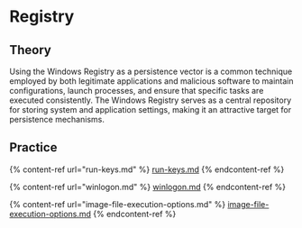 # Registry

## Theory&#x20;

Using the Windows Registry as a persistence vector is a common technique employed by both legitimate applications and malicious software to maintain configurations, launch processes, and ensure that specific tasks are executed consistently. The Windows Registry serves as a central repository for storing system and application settings, making it an attractive target for persistence mechanisms.

## Practice

{% content-ref url="run-keys.md" %}
[run-keys.md](run-keys.md)
{% endcontent-ref %}

{% content-ref url="winlogon.md" %}
[winlogon.md](winlogon.md)
{% endcontent-ref %}

{% content-ref url="image-file-execution-options.md" %}
[image-file-execution-options.md](image-file-execution-options.md)
{% endcontent-ref %}
